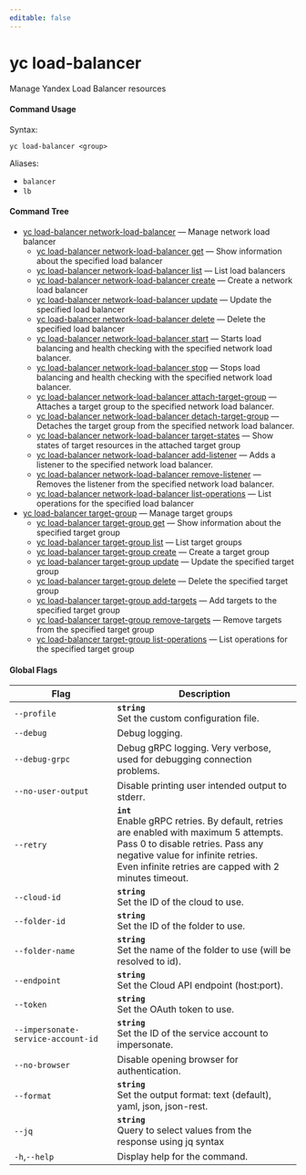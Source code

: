 ```yaml
---
editable: false
---
```


# yc load-balancer

Manage Yandex Load Balancer resources

#### Command Usage

Syntax: 

`yc load-balancer <group>`

Aliases: 

- `balancer`
- `lb`

#### Command Tree

- [yc load-balancer network-load-balancer](network-load-balancer/index.md) — Manage network load balancer
	- [yc load-balancer network-load-balancer get](network-load-balancer/get.md) — Show information about the specified load balancer
	- [yc load-balancer network-load-balancer list](network-load-balancer/list.md) — List load balancers
	- [yc load-balancer network-load-balancer create](network-load-balancer/create.md) — Create a network load balancer
	- [yc load-balancer network-load-balancer update](network-load-balancer/update.md) — Update the specified load balancer
	- [yc load-balancer network-load-balancer delete](network-load-balancer/delete.md) — Delete the specified load balancer
	- [yc load-balancer network-load-balancer start](network-load-balancer/start.md) — Starts load balancing and health checking with the specified network load balancer.
	- [yc load-balancer network-load-balancer stop](network-load-balancer/stop.md) — Stops load balancing and health checking with the specified network load balancer.
	- [yc load-balancer network-load-balancer attach-target-group](network-load-balancer/attach-target-group.md) — Attaches a target group to the specified network load balancer.
	- [yc load-balancer network-load-balancer detach-target-group](network-load-balancer/detach-target-group.md) — Detaches the target group from the specified network load balancer.
	- [yc load-balancer network-load-balancer target-states](network-load-balancer/target-states.md) — Show states of target resources in the attached target group
	- [yc load-balancer network-load-balancer add-listener](network-load-balancer/add-listener.md) — Adds a listener to the specified network load balancer.
	- [yc load-balancer network-load-balancer remove-listener](network-load-balancer/remove-listener.md) — Removes the listener from the specified network load balancer.
	- [yc load-balancer network-load-balancer list-operations](network-load-balancer/list-operations.md) — List operations for the specified load balancer
- [yc load-balancer target-group](target-group/index.md) — Manage target groups
	- [yc load-balancer target-group get](target-group/get.md) — Show information about the specified target group
	- [yc load-balancer target-group list](target-group/list.md) — List target groups
	- [yc load-balancer target-group create](target-group/create.md) — Create a target group
	- [yc load-balancer target-group update](target-group/update.md) — Update the specified target group
	- [yc load-balancer target-group delete](target-group/delete.md) — Delete the specified target group
	- [yc load-balancer target-group add-targets](target-group/add-targets.md) — Add targets to the specified target group
	- [yc load-balancer target-group remove-targets](target-group/remove-targets.md) — Remove targets from the specified target group
	- [yc load-balancer target-group list-operations](target-group/list-operations.md) — List operations for the specified target group

#### Global Flags

| Flag | Description |
|----|----|
|`--profile`|<b>`string`</b><br/>Set the custom configuration file.|
|`--debug`|Debug logging.|
|`--debug-grpc`|Debug gRPC logging. Very verbose, used for debugging connection problems.|
|`--no-user-output`|Disable printing user intended output to stderr.|
|`--retry`|<b>`int`</b><br/>Enable gRPC retries. By default, retries are enabled with maximum 5 attempts.<br/>Pass 0 to disable retries. Pass any negative value for infinite retries.<br/>Even infinite retries are capped with 2 minutes timeout.|
|`--cloud-id`|<b>`string`</b><br/>Set the ID of the cloud to use.|
|`--folder-id`|<b>`string`</b><br/>Set the ID of the folder to use.|
|`--folder-name`|<b>`string`</b><br/>Set the name of the folder to use (will be resolved to id).|
|`--endpoint`|<b>`string`</b><br/>Set the Cloud API endpoint (host:port).|
|`--token`|<b>`string`</b><br/>Set the OAuth token to use.|
|`--impersonate-service-account-id`|<b>`string`</b><br/>Set the ID of the service account to impersonate.|
|`--no-browser`|Disable opening browser for authentication.|
|`--format`|<b>`string`</b><br/>Set the output format: text (default), yaml, json, json-rest.|
|`--jq`|<b>`string`</b><br/>Query to select values from the response using jq syntax|
|`-h`,`--help`|Display help for the command.|
